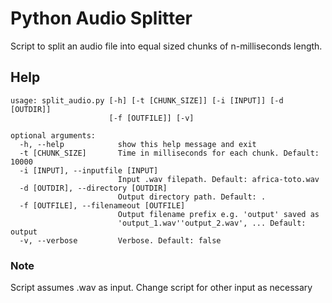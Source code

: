 # Python Audio Splitter

Script to split an audio file into equal sized chunks of n-milliseconds length.

## Help

```
usage: split_audio.py [-h] [-t [CHUNK_SIZE]] [-i [INPUT]] [-d [OUTDIR]]
                      [-f [OUTFILE]] [-v]

optional arguments:
  -h, --help            show this help message and exit
  -t [CHUNK_SIZE]       Time in milliseconds for each chunk. Default: 10000
  -i [INPUT], --inputfile [INPUT]
                        Input .wav filepath. Default: africa-toto.wav
  -d [OUTDIR], --directory [OUTDIR]
                        Output directory path. Default: .
  -f [OUTFILE], --filenameout [OUTFILE]
                        Output filename prefix e.g. 'output' saved as
                        'output_1.wav''output_2.wav', ... Default: output
  -v, --verbose         Verbose. Default: false
```

### Note

Script assumes .wav as input. Change script for other input as necessary
